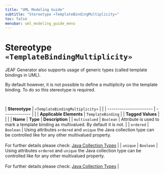 ```yaml
---
title: "UML Modeling Guide"
subtitle: "Stereotype «TemplateBindingMultiplicity»"
toc: false
menubar: uml_modeling_guide_menu
---
```


# Stereotype `«TemplateBindingMultiplicity»`
JEAF Generator also supports usage of generic types (called template bindings in UML). 

By default however, it is not possible to define a multiplicity on the template binding. To do so this stereotype is required.

<br>

| **Stereotype**          | `«TemplateBindingMultiplicity»` | |
| ----------------------- | -------------- | |
| **Applicable Elements** | `TemplateBinding`        |
| **Tagged Values**       |                       |                                                                                                                                                                                                          |
| **Name**                | **Type**              | **Description**                                                                                                                                                                                          |
| `multivalued`   | `Boolean` | Attribute is used to mark a template binding as multivalued. By default it is not. |
| `ordered`   | `Boolean` | Using attributes `ordered` and `unique` the Java collection type can be controlled like for any other multivalued property.<br><br>For further details please check: [Java Collection Types](/developer-guide/general-behavior/#usage-of-java-collection-types) |
| `unique`   | `Boolean` | Using attributes `ordered` and `unique` the Java collection type can be controlled like for any other multivalued property.<br><br>For further details please check: [Java Collection Types](/developer-guide/general-behavior/#usage-of-java-collection-types) |


    